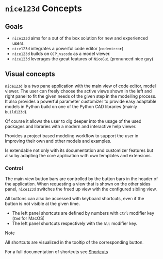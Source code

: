 # `nice123d` Concepts

## Goals 

- `nice123d` aims for a out of the box solution for new and experienced users.
- `nice123d` integrates a powerful code editor (`codemirror`) 
- `nice123d` builds on `OCP_vscode` as a model viewer.
- `nice123d` leverages the great features of `NiceGui` (pronunced nice guy)


## Visual concepts

`nice123d` is a two pane application with the main view of code editor, model viewer. The user can freely choose the active views shown in the left and right panel to fit the given needs of the given step in the modelling process.
It also provides a powerful parameter customizer to provide easy adaptable models in Python build on one of the Python CAD libraries (mainly `build123d`).

Of course it allows the user to dig deeper into the usage of the used packages and libraries with a modern and interactive help viewer. 

Provides a project based modeling workflow to support the user in improving their own and other models and examples.

Is extendable not only with its documentation and customizer features but also by adapting the core application with own templates and extensions.

### Control

The main view button bars are controlled by the button bars in the header of the application. When requesting a view that is shown on the other sides panel, `nice123d` switches the freed up view with the configured sibling view.

All buttons can also be accessed with keyboard shortcuts, even if the button is not visible at the given time.

- The left panel shortcuts are defined by numbers with `Ctrl` modifier key (`Cmd` for MacOS) 
- The left panel shortcuts respectively with the `Alt` modifier key.

> [!Note]
> All shortcuts are visualized in the tooltip of the corresponding button. 

For a full documentation of shortcuts see [Shortcuts](02__application/A__shortcuts.md)
